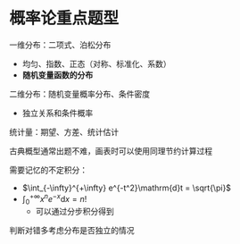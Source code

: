 # 概率论重点题型

一维分布：二项式、泊松分布

- 均匀、指数、正态（对称、标准化、系数）
- **随机变量函数的分布**

二维分布：随机变量概率分布、条件密度

- 独立关系和条件概率

统计量：期望、方差、统计估计

古典概型通常出题不难，画表时可以使用同理节约计算过程

需要记忆的不定积分：

- $\int_{-\infty}^{+\infty} e^{-t^2}\mathrm{d}t = \sqrt{\pi}$
- $\int_0^{+\infty} x^ne^{-x}\mathrm{d}x = n!$
  - 可以通过分步积分得到

判断对错多考虑分布是否独立的情况
